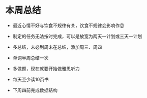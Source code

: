 # 本周总结

+ 最近心情不好与饮食不规律有关，饮食不规律会影响作息

+ 制定的任务无法按时完成，可以是放宽为两天一计划或三天一计划

+ 多总结，未必到周末在总结，添加周三、周四

+ 单词半周总结一次

+ 多做题，现在就要开始做雅思听力

+ 每天至少读10页书

+ 下周四前完成数据结构


